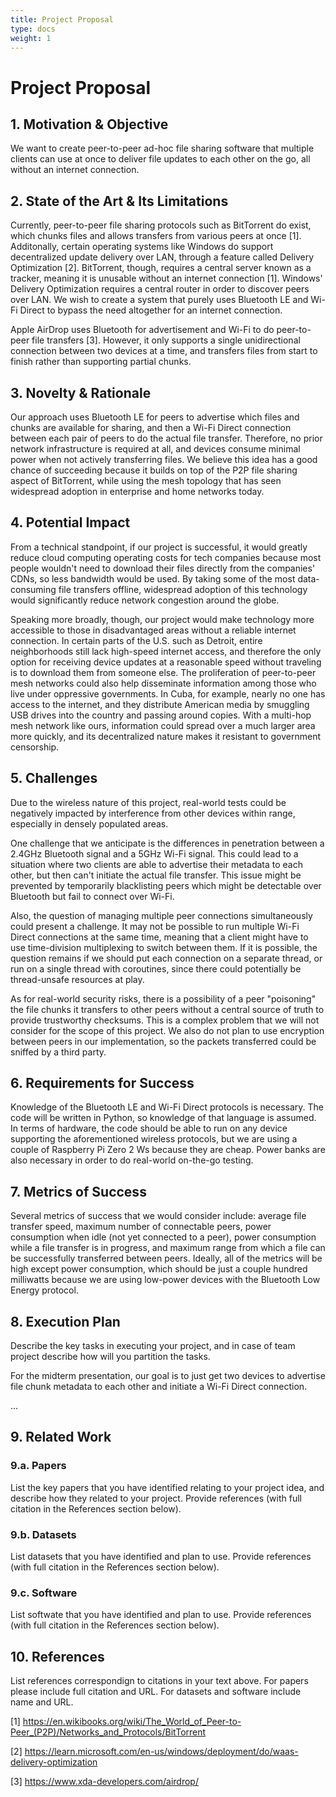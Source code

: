 ```yaml
---
title: Project Proposal
type: docs
weight: 1
---
```


# Project Proposal

## 1. Motivation & Objective

We want to create peer-to-peer ad-hoc file sharing software that multiple clients can use at once to deliver file updates to each other on the go, all without an internet connection.

## 2. State of the Art & Its Limitations

Currently, peer-to-peer file sharing protocols such as BitTorrent do exist, which chunks files and allows transfers from various peers at once [1]. Additonally, certain operating systems like Windows do support decentralized update delivery over LAN, through a feature called Delivery Optimization [2]. BitTorrent, though, requires a central server known as a tracker, meaning it is unusable without an internet connection [1]. Windows' Delivery Optimization requires a central router in order to discover peers over LAN. We wish to create a system that purely uses Bluetooth LE and Wi-Fi Direct to bypass the need altogether for an internet connection.

Apple AirDrop uses Bluetooth for advertisement and Wi-Fi to do peer-to-peer file transfers [3]. However, it only supports a single unidirectional connection between two devices at a time, and transfers files from start to finish rather than supporting partial chunks.

## 3. Novelty & Rationale

Our approach uses Bluetooth LE for peers to advertise which files and chunks are available for sharing, and then a Wi-Fi Direct connection between each pair of peers to do the actual file transfer. Therefore, no prior network infrastructure is required at all, and devices consume minimal power when not actively transferring files. We believe this idea has a good chance of succeeding because it builds on top of the P2P file sharing aspect of BitTorrent, while using the mesh topology that has seen widespread adoption in enterprise and home networks today.

## 4. Potential Impact

From a technical standpoint, if our project is successful, it would greatly reduce cloud computing operating costs for tech companies because most people wouldn't need to download their files directly from the companies' CDNs, so less bandwidth would be used. By taking some of the most data-consuming file transfers offline, widespread adoption of this technology would significantly reduce network congestion around the globe.

Speaking more broadly, though, our project would make technology more accessible to those in disadvantaged areas without a reliable internet connection. In certain parts of the U.S. such as Detroit, entire neighborhoods still lack high-speed internet access, and therefore the only option for receiving device updates at a reasonable speed without traveling is to download them from someone else. The proliferation of peer-to-peer mesh networks could also help disseminate information among those who live under oppressive governments. In Cuba, for example, nearly no one has access to the internet, and they distribute American media by smuggling USB drives into the country and passing around copies. With a multi-hop mesh network like ours, information could spread over a much larger area more quickly, and its decentralized nature makes it resistant to government censorship.

## 5. Challenges

Due to the wireless nature of this project, real-world tests could be negatively impacted by interference from other devices within range, especially in densely populated areas.

One challenge that we anticipate is the differences in penetration between a 2.4GHz Bluetooth signal and a 5GHz Wi-Fi signal. This could lead to a situation where two clients are able to advertise their metadata to each other, but then can't initiate the actual file transfer. This issue might be prevented by temporarily blacklisting peers which might be detectable over Bluetooth but fail to connect over Wi-Fi.

Also, the question of managing multiple peer connections simultaneously could present a challenge. It may not be possible to run multiple Wi-Fi Direct connections at the same time, meaning that a client might have to use time-division multiplexing to switch between them. If it is possible, the question remains if we should put each connection on a separate thread, or run on a single thread with coroutines, since there could potentially be thread-unsafe resources at play.

As for real-world security risks, there is a possibility of a peer "poisoning" the file chunks it transfers to other peers without a central source of truth to provide trustworthy checksums. This is a complex problem that we will not consider for the scope of this project. We also do not plan to use encryption between peers in our implementation, so the packets transferred could be sniffed by a third party.

## 6. Requirements for Success

Knowledge of the Bluetooth LE and Wi-Fi Direct protocols is necessary. The code will be written in Python, so knowledge of that language is assumed. In terms of hardware, the code should be able to run on any device supporting the aforementioned wireless protocols, but we are using a couple of Raspberry Pi Zero 2 Ws because they are cheap. Power banks are also necessary in order to do real-world on-the-go testing.

## 7. Metrics of Success

Several metrics of success that we would consider include: average file transfer speed, maximum number of connectable peers, power consumption when idle (not yet connected to a peer), power consumption while a file transfer is in progress, and maximum range from which a file can be successfully transferred between peers. Ideally, all of the metrics will be high except power consumption, which should be just a couple hundred milliwatts because we are using low-power devices with the Bluetooth Low Energy protocol.

## 8. Execution Plan

Describe the key tasks in executing your project, and in case of team project describe how will you partition the tasks.


For the midterm presentation, our goal is to just get two devices to advertise file chunk metadata to each other and initiate a Wi-Fi Direct connection.

...

## 9. Related Work

### 9.a. Papers

List the key papers that you have identified relating to your project idea, and describe how they related to your project. Provide references (with full citation in the References section below).

### 9.b. Datasets

List datasets that you have identified and plan to use. Provide references (with full citation in the References section below).

### 9.c. Software

List softwate that you have identified and plan to use. Provide references (with full citation in the References section below).

## 10. References

List references correspondign to citations in your text above. For papers please include full citation and URL. For datasets and software include name and URL.

[1] https://en.wikibooks.org/wiki/The_World_of_Peer-to-Peer_(P2P)/Networks_and_Protocols/BitTorrent

[2] https://learn.microsoft.com/en-us/windows/deployment/do/waas-delivery-optimization

[3] https://www.xda-developers.com/airdrop/
